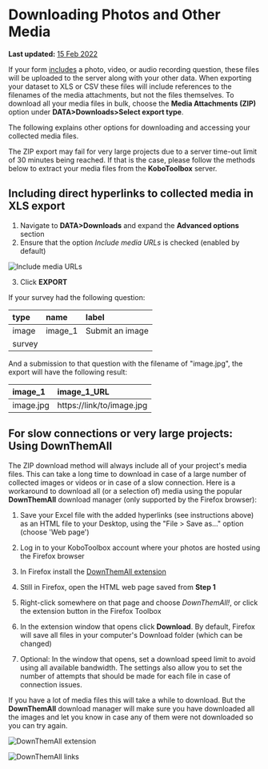 # Downloading Photos and Other Media

**Last updated:**
<a href="https://github.com/kobotoolbox/docs/blob/511ea4cb3c698a4b45e7c2b4efd1af4e356e811f/source/photo_download.md" class="reference">15
Feb 2022</a>

If your form [includes](question_types.md) a photo, video, or audio recording
question, these files will be uploaded to the server along with your other data.
When exporting your dataset to XLS or CSV these files will include references to
the filenames of the media attachments, but not the files themselves. To
download all your media files in bulk, choose the **Media Attachments (ZIP)**
option under **DATA>Downloads>Select export type**.

The following explains other options for downloading and accessing your
collected media files.

<p class="note">
  The ZIP export may fail for very large projects due to a server time-out limit
  of 30 minutes being reached. If that is the case, please follow the methods
  below to extract your media files from the
  <strong>KoboToolbox</strong> server.
</p>

## Including direct hyperlinks to collected media in XLS export

1. Navigate to **DATA>Downloads** and expand the **Advanced options** section
2. Ensure that the option _Include media URLs_ is checked (enabled by default)

![Include media URLs](/images/photo_download/include_media_urls.png)

3. Click **EXPORT**

If your survey had the following question:

| type   | name    | label           |
| :----- | :------ | :-------------- |
| image  | image_1 | Submit an image |
| survey |

And a submission to that question with the filename of "image.jpg", the export
will have the following result:

| image_1   | image_1_URL               |
| :-------- | :------------------------ |
| image.jpg | https://link/to/image.jpg |

## For slow connections or very large projects: Using DownThemAll

The ZIP download method will always include all of your project's media files.
This can take a long time to download in case of a large number of collected
images or videos or in case of a slow connection. Here is a workaround to
download all (or a selection of) media using the popular **DownThemAll**
download manager (only supported by the Firefox browser):

1. Save your Excel file with the added hyperlinks (see instructions above) as an
   HTML file to your Desktop, using the "File > Save as..." option (choose 'Web
   page')

2. Log in to your KoboToolbox account where your photos are hosted using the
   Firefox browser

3. In Firefox install the
   [DownThemAll extension](https://addons.mozilla.org/en-CA/firefox/addon/downthemall)

4. Still in Firefox, open the HTML web page saved from **Step 1**

5. Right-click somewhere on that page and choose _DownThemAll!_, or click the
   extension button in the Firefox Toolbox

6. In the extension window that opens click **Download**. By default, Firefox
   will save all files in your computer's Download folder (which can be changed)

7. Optional: In the window that opens, set a download speed limit to avoid using
   all available bandwidth. The settings also allow you to set the number of
   attempts that should be made for each file in case of connection issues.

If you have a lot of media files this will take a while to download. But the
**DownThemAll** download manager will make sure you have downloaded all the
images and let you know in case any of them were not downloaded so you can try
again.

![DownThemAll extension](/images/photo_download/downthemall_extension.jpg)

![DownThemAll links](/images/photo_download/downthemall_links.jpg)
